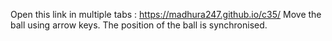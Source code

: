 Open this link in multiple tabs : https://madhura247.github.io/c35/
Move the ball using arrow keys.
The position of the ball is synchronised.
